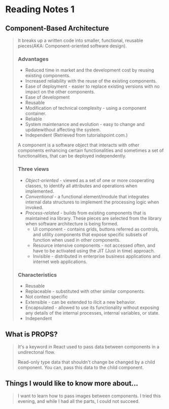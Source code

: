 # Reading Notes 1

## Component-Based Architecture

>It breaks up a written code into smaller, functional, reusable pieces(AKA: Component-oriented software design).
> ### Advantages 
>
> - Reduced time in market and the development cost by reusing existing components.
> - Increased reliability with the reuse of the existing components.
> - Ease of deployment - easier to replace existing versions with no impact on the other components.
> - Ease of development
> - Reusable
> - Modification of technical complexity - using a component container.
> - Reliable
> - System maintenance and evolution - easy to change and updatewithout affecting the system.
> - Independent
(Retrieved from tutorialspoint.com.)
>
>A component is a software object that interacts with other components enhancing certain functionalities and sometimes a set of functionalities, that can be deployed independently.
> ### Three views
>
> - *Object-oriented* - viewed as a set of one or more cooperating classes, to identify all attributes and operations when implemented.
> - *Conventional* - a functional element/module that integrates internal data structures to implement the processing logic when invoked.
> - *Process-related* - builds from existing components that is maintained ina library. These pieces are selected from the library when software architecture is being formed.
>   - UI component - contains grids, buttons referred as controls, and utility components that expose specific subsets of function when used in other components.
>   - Resource intensive components - not accessed often, and have to be activated using the JIT (Just in time) approach.
>   - Invisible - distributed in enterprise business applications and internet web applications.
> ### Characteristics
>
> - Reusable
> - Replaceable - substituted with other similar components.
> - Not context specific
> - Extensible - can be extended to ilicit a new behavior.
> - Encapsulated - allowed to use its functionality without exposing any details of the internal processes, internal variables, or state.
> - Independent 

## What is PROPS?

>It's a keyword in React used to pass data between components in a undirectonal flow.
>
>Read-only type data that shouldn't change be changed by a child component. You can, pass this data to the child component.

## Things I would like to know more about...

>I want to learn how to pass images between components. I tried this evening, and while I had all the parts, I could not succeed.